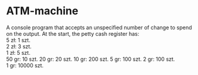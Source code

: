 # ATM-machine
A console program that accepts an unspecified number of change to spend on the output. At the start, the petty cash register has:<br>
5 zł: 1 szt.<br>
2 zł: 3 szt.<br>
1 zł: 5 szt.<br>
50 gr: 10 szt. 20 gr: 20 szt. 10 gr: 200 szt. 5 gr: 100 szt. 2 gr: 100 szt.<br>
1 gr: 10000 szt.<br>


